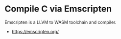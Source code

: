 # Compile C via Emscripten

Emscripten is a LLVM to WASM toolchain and compiler.
- https://emscripten.org/